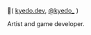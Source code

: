🍣( [kyedo.dev](https://kyedo.dev), [@kyedo_](https://twitter.com/i/user/937220918912225280) )  

Artist and game developer.  



<!---
KyeDoesnt/KyeDoesnt is a ✨ special ✨ repository because its `README.md` (this file) appears on your GitHub profile.
You can click the Preview link to take a look at your changes.
--->
